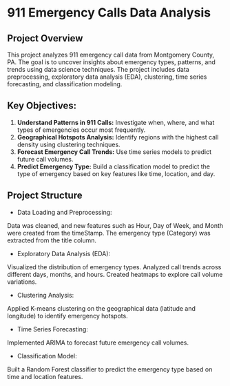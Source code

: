  # 911 Emergency Calls Data Analysis
## Project Overview
This project analyzes 911 emergency call data from Montgomery County, PA. The goal is to uncover insights about emergency types, patterns, and trends using data science techniques. The project includes data preprocessing, exploratory data analysis (EDA), clustering, time series forecasting, and classification modeling.

## Key Objectives:
1. **Understand Patterns in 911 Calls:** Investigate when, where, and what types of emergencies occur most frequently.
2. **Geographical Hotspots Analysis:** Identify regions with the highest call density using clustering techniques.
3. **Forecast Emergency Call Trends:** Use time series models to predict future call volumes.
4. **Predict Emergency Type:** Build a classification model to predict the type of emergency based on key features like time, location, and day.

## Project Structure
- Data Loading and Preprocessing:

Data was cleaned, and new features such as Hour, Day of Week, and Month were created from the timeStamp.
The emergency type (Category) was extracted from the title column.

- Exploratory Data Analysis (EDA):

Visualized the distribution of emergency types.
Analyzed call trends across different days, months, and hours.
Created heatmaps to explore call volume variations.

- Clustering Analysis:

Applied K-means clustering on the geographical data (latitude and longitude) to identify emergency hotspots.

- Time Series Forecasting:

Implemented ARIMA to forecast future emergency call volumes.

- Classification Model:

Built a Random Forest classifier to predict the emergency type based on time and location features.
